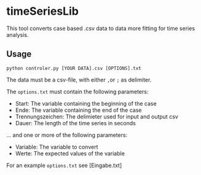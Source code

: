 # timeSeriesLib

This tool converts case based .csv data to data more fitting for time series analysis.

## Usage

`python controler.py [YOUR DATA].csv [OPTIONS].txt`

The data must be a csv-file, with either `,`or `;` as delimiter.

The `options.txt` must contain the following parameters:

- Start: The variable containing the beginning of the case
- Ende: The variable containing the end of the case
- Trennungszeichen: The delimieter used for input and output csv
- Dauer: The length of the time series in seconds

… and one or more of the following parameters:

- Variable: The variable to convert
- Werte: The expected values of the variable

For an example `options.txt` see [Eingabe.txt]
